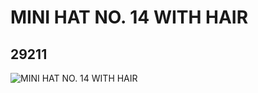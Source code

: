 # MINI HAT NO. 14 WITH HAIR
## 29211
![MINI HAT NO. 14 WITH HAIR](https://lc-www-live-s.legocdn.com/media/bricks/5/2/6173572.jpg)